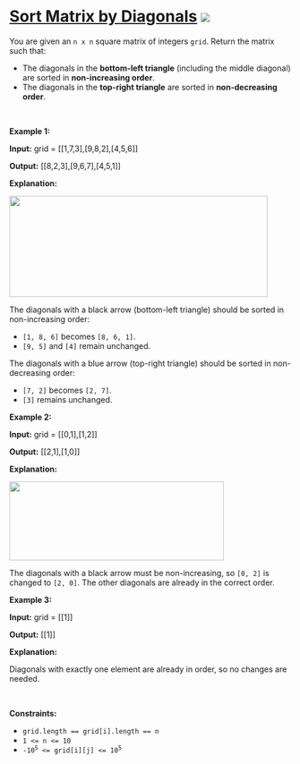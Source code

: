 
# [Sort Matrix by Diagonals](https://leetcode.com/problems/sort-matrix-by-diagonals) ![](https://img.shields.io/badge/Medium-orange)

<p>You are given an <code>n x n</code> square matrix of integers <code>grid</code>. Return the matrix such that:</p>

<ul>
	<li>The diagonals in the <strong>bottom-left triangle</strong> (including the middle diagonal) are sorted in <strong>non-increasing order</strong>.</li>
	<li>The diagonals in the <strong>top-right triangle</strong> are sorted in <strong>non-decreasing order</strong>.</li>
</ul>

<p>&nbsp;</p>
<p><strong class="example">Example 1:</strong></p>

<div class="example-block">
<p><strong>Input:</strong> <span class="example-io">grid = [[1,7,3],[9,8,2],[4,5,6]]</span></p>

<p><strong>Output:</strong> <span class="example-io">[[8,2,3],[9,6,7],[4,5,1]]</span></p>

<p><strong>Explanation:</strong></p>

<p><img alt="" src="https://assets.leetcode.com/uploads/2024/12/29/4052example1drawio.png" style="width: 461px; height: 181px;" /></p>

<p>The diagonals with a black arrow (bottom-left triangle) should be sorted in non-increasing order:</p>

<ul>
	<li><code>[1, 8, 6]</code> becomes <code>[8, 6, 1]</code>.</li>
	<li><code>[9, 5]</code> and <code>[4]</code> remain unchanged.</li>
</ul>

<p>The diagonals with a blue arrow (top-right triangle) should be sorted in non-decreasing order:</p>

<ul>
	<li><code>[7, 2]</code> becomes <code>[2, 7]</code>.</li>
	<li><code>[3]</code> remains unchanged.</li>
</ul>
</div>

<p><strong class="example">Example 2:</strong></p>

<div class="example-block">
<p><strong>Input:</strong> <span class="example-io">grid = [[0,1],[1,2]]</span></p>

<p><strong>Output:</strong> <span class="example-io">[[2,1],[1,0]]</span></p>

<p><strong>Explanation:</strong></p>

<p><img alt="" src="https://assets.leetcode.com/uploads/2024/12/29/4052example2adrawio.png" style="width: 383px; height: 141px;" /></p>

<p>The diagonals with a black arrow must be non-increasing, so <code>[0, 2]</code> is changed to <code>[2, 0]</code>. The other diagonals are already in the correct order.</p>
</div>

<p><strong class="example">Example 3:</strong></p>

<div class="example-block">
<p><strong>Input:</strong> <span class="example-io">grid = [[1]]</span></p>

<p><strong>Output:</strong> <span class="example-io">[[1]]</span></p>

<p><strong>Explanation:</strong></p>

<p>Diagonals with exactly one element are already in order, so no changes are needed.</p>
</div>

<p>&nbsp;</p>
<p><strong>Constraints:</strong></p>

<ul>
	<li><code>grid.length == grid[i].length == n</code></li>
	<li><code>1 &lt;= n &lt;= 10</code></li>
	<li><code>-10<sup>5</sup> &lt;= grid[i][j] &lt;= 10<sup>5</sup></code></li>
</ul>

        